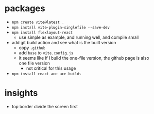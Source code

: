 # packages

-   `npm create vite@latest .`
-   `npm install vite-plugin-singlefile --save-dev`
-   `npm install flexlayout-react`
    -   use simple as example, and running well, and compile small
-   add git build action and see what is the built version
    -   copy `.github`
    -   add `base` to `vite.config.js`
    -   it seems like if I build the one-file version, the github page is also one file version
        -   not critical for this usage
-   `npm install react-ace ace-builds`

# insights

-   top border divide the screen first
